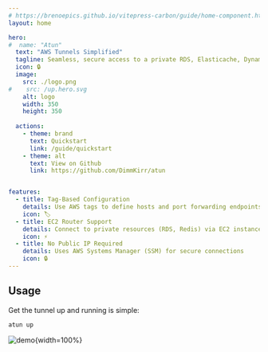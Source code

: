 ```yaml
---
# https://brenoepics.github.io/vitepress-carbon/guide/home-component.html
layout: home

hero:
#  name: "Atun"
  text: "AWS Tunnels Simplified"
  tagline: Seamless, secure access to a private RDS, Elasticache, DynamoDB, or any other resource. No VPNs, no SSH agents, no friction
  icon: 🔒
  image:
    src: ./logo.png
#    src: /up.hero.svg
    alt: logo
    width: 350
    height: 350
    
  actions:
    - theme: brand
      text: Quickstart
      link: /guide/quickstart
    - theme: alt
      text: View on Github
      link: https://github.com/DimmKirr/atun


features:
  - title: Tag-Based Configuration 
    details: Use AWS tags to define hosts and port forwarding endpoints
    icon: 🏷️
  - title: EC2 Router Support
    details: Connect to private resources (RDS, Redis) via EC2 instances
    icon: ⚡
  - title: No Public IP Required
    details: Uses AWS Systems Manager (SSM) for secure connections
    icon: 🔒
---
```


## Usage
Get the tunnel up and running is simple:
```sh
atun up
```
![demo](/up.hero.svg){width=100%}

